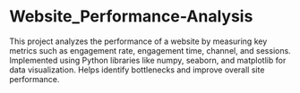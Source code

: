 # Website_Performance-Analysis
This project analyzes the performance of a website by measuring key metrics such as engagement rate, engagement time, channel, and sessions. Implemented using Python libraries like numpy, seaborn, and matplotlib for data visualization. Helps identify bottlenecks and improve overall site performance.
